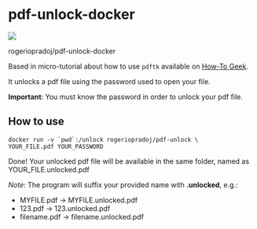 # pdf-unlock-docker

[![](https://images.microbadger.com/badges/image/rogeriopradoj/pdf-unlock.svg)](https://microbadger.com/images/rogeriopradoj/pdf-unlock "Get your own image badge on microbadger.com")

rogeriopradoj/pdf-unlock-docker

Based in micro-tutorial about how to use `pdftk` available on [How-To Geek](http://www.howtogeek.com/197195/how-to-remove-a-password-from-a-pdf-file-in-linux/).

It unlocks a pdf file using the password used to open your file.

**Important**: You must know the password in order to unlock your pdf file.

## How to use

    docker run -v `pwd`:/unlock rogeriopradoj/pdf-unlock \
    YOUR_FILE.pdf YOUR_PASSWORD

Done! Your unlocked pdf file will be available in the same folder, named as YOUR_FILE.unlocked.pdf

*Note*: The program will suffix your provided name with **.unlocked**, e.g.:
* MYFILE.pdf   -> MYFILE.unlocked.pdf
* 123.pdf      -> 123.unlocked.pdf
* filename.pdf -> filename.unlocked.pdf
